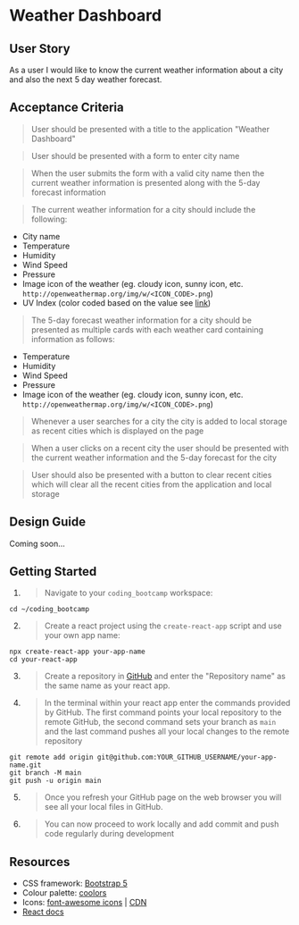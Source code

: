 # Weather Dashboard

## User Story

As a user I would like to know the current weather information about a city and also the next 5 day weather forecast.

## Acceptance Criteria

> User should be presented with a title to the application "Weather Dashboard"

> User should be presented with a form to enter city name

> When the user submits the form with a valid city name then the current weather information is presented along with the 5-day forecast information

> The current weather information for a city should include the following:

- City name
- Temperature
- Humidity
- Wind Speed
- Pressure
- Image icon of the weather (eg. cloudy icon, sunny icon, etc. `http://openweathermap.org/img/w/<ICON_CODE>.png`)
- UV Index (color coded based on the value see [link](https://en.wikipedia.org/wiki/Ultraviolet_index))

> The 5-day forecast weather information for a city should be presented as multiple cards with each weather card containing information as follows:

- Temperature
- Humidity
- Wind Speed
- Pressure
- Image icon of the weather (eg. cloudy icon, sunny icon, etc. `http://openweathermap.org/img/w/<ICON_CODE>.png`)

> Whenever a user searches for a city the city is added to local storage as recent cities which is displayed on the page

> When a user clicks on a recent city the user should be presented with the current weather information and the 5-day forecast for the city

> User should also be presented with a button to clear recent cities which will clear all the recent cities from the application and local storage

## Design Guide

Coming soon...

## Getting Started

1. > Navigate to your `coding_bootcamp` workspace:

```
cd ~/coding_bootcamp
```

2. > Create a react project using the `create-react-app` script and use your own app name:

```
npx create-react-app your-app-name
cd your-react-app
```

3. > Create a repository in [GitHub](https://github.com/new) and enter the "Repository name" as the same name as your react app.

4. > In the terminal within your react app enter the commands provided by GitHub. The first command points your local repository to the remote GitHub, the second command sets your branch as `main` and the last command pushes all your local changes to the remote repository

```
git remote add origin git@github.com:YOUR_GITHUB_USERNAME/your-app-name.git
git branch -M main
git push -u origin main
```

5. > Once you refresh your GitHub page on the web browser you will see all your local files in GitHub.

6. > You can now proceed to work locally and add commit and push code regularly during development

## Resources

- CSS framework: [Bootstrap 5](https://getbootstrap.com/docs/5.3/getting-started/introduction/)
- Colour palette: [coolors](https://coolors.co/)
- Icons: [font-awesome icons](https://fontawesome.com/icons) | [CDN](https://cdnjs.com/libraries/font-awesome)
- [React docs](https://beta.reactjs.org/)
